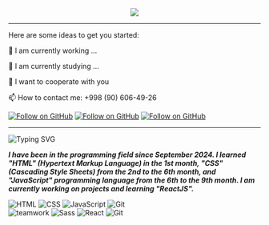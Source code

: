 <div align="center">
  <img src="https://readme-typing-svg.herokuapp.com?size=35&duration=4000&color=KAALL&lines=Hello+how+are+you;I'm+Odil+Shukurboyev;and+Frontend+Developer""/>
</div>

<hr/>










Here are some ideas to get you started:

  🔭 I am currently working ...
  
  🌱 I am currently studying ...
  
  👯 I want to cooperate with you
  
  📫 How to contact me: +998 (90) 606-49-26

[![Follow on GitHub](https://img.shields.io/badge/GitHub-white?style=for-the-badge&logo=github&logoColor=black)](https://github.com/shukurboyevodil)
[![Follow on GitHub](https://img.shields.io/badge/Linked-in-blue?style=for-the-badge)](https://linkedin.com/OdilShukurboyev)
[![Follow on GitHub](https://img.shields.io/badge/telegtam-blue?style=for-the-badge&logo=telegram&logoColor=white)](https://t.me/Odil)


<hr/>

![Typing SVG](https://readme-typing-svg.herokuapp.com?size=15&duration=6000&color=569&lines=Contact+me;find+time+for+ideas;share+them+with+others;)

***I have been in the programming field since September 2024. I learned "HTML" (Hypertext Markup Language) in the 1st month, "CSS" (Cascading Style Sheets) from the 2nd to the 6th month, and "JavaScript" programming language from the 6th to the 9th month. I am currently working on projects and learning "ReactJS".***

![HTML](https://img.shields.io/badge/HTML-orange)
![CSS](https://img.shields.io/badge/CSS-blue?logo=CSS)
![JavaScript](https://img.shields.io/badge/JavaScript-ES6+-yellow?logo=javascript)
![Git](https://img.shields.io/badge/Git-gray?logo=Git)<br/>
![teamwork](https://img.shields.io/badge/teamwork-cyan)
![Sass](https://img.shields.io/badge/Sass-white?logo=sass)
![React](https://img.shields.io/badge/React-gray?logo=react)
![Git](https://img.shields.io/badge/Github-darkgray?logo=Github)
















